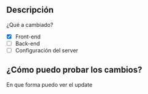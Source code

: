 ## Descripción

¿Qué a cambiado?

-[X] Front-end
-[ ] Back-end
-[ ] Configuración del server

## ¿Cómo puedo probar los cambios?

En que forma puedo ver el update

